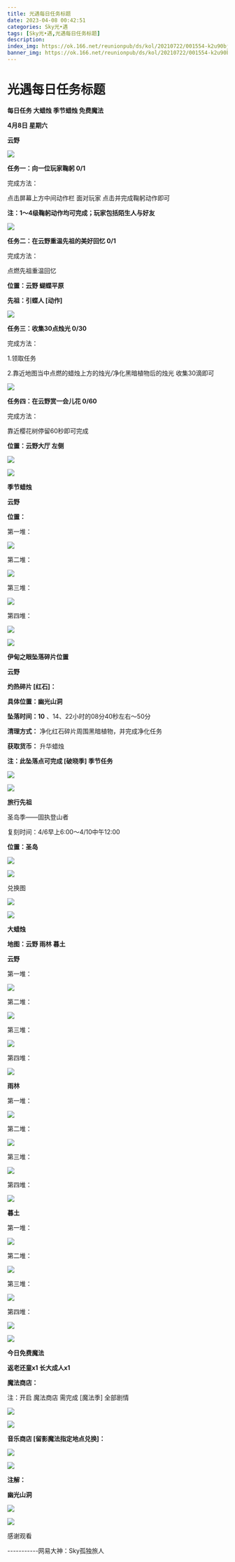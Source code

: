 ```yaml
---
title: 光遇每日任务标题
date: 2023-04-08 00:42:51
categories: Sky光•遇
tags: [Sky光•遇,光遇每日任务标题]
description: 
index_img: https://ok.166.net/reunionpub/ds/kol/20210722/001554-k2u90bj7ay.png?imageView&thumbnail=600x0&type=jpg
banner_img: https://ok.166.net/reunionpub/ds/kol/20210722/001554-k2u90bj7ay.png?imageView&thumbnail=600x0&type=jpg
---
```

# 光遇每日任务标题
**每日任务 大蜡烛 季节蜡烛 免费魔法**

 **4月8日 星期六**

 **云野**

![](https://img.166.net/reunionpub/ds/kol/20230408/001056-nli5s67uvj.jpg)

 **任务一：向一位玩家鞠躬 0/1**

完成方法：

点击屏幕上方中间动作栏 面对玩家 点击并完成鞠躬动作即可

 **注：1～4级鞠躬动作均可完成；玩家包括陌生人与好友**

![](https://img.166.net/reunionpub/ds/kol/20230408/000528-dqb7iop3eh.jpg)

 **任务二：在云野重温先祖的美好回忆 0/1**

完成方法：

点燃先祖重温回忆

 **位置：云野 蝴蝶平原**

 **先祖：引蝶人 [动作]**

![](https://img.166.net/reunionpub/ds/kol/20230408/000552-zc0vg6lh54.jpeg)

 **任务三：收集30点烛光 0/30**

完成方法：

1.领取任务

2.靠近地图当中点燃的蜡烛上方的烛光/净化黑暗植物后的烛光 收集30滴即可

![](https://img.166.net/reunionpub/ds/kol/20230408/000607-pqt673yrsd.jpg)

 **任务四：在云野赏一会儿花 0/60**

完成方法：

靠近樱花树停留60秒即可完成

 **位置：云野大厅 左侧**

![](https://img.166.net/reunionpub/ds/kol/20230408/000624-q1zn609cbt.jpeg)

![](https://img.166.net/reunionpub/ds/kol/20221018/100256-wzutnocka0.png)

 **季节蜡烛**

 **云野**

 **位置：**

第一堆：

![](https://img.166.net/reunionpub/ds/kol/20230407/235221-1kc8nbtrlu.jpeg)

第二堆：

![](https://img.166.net/reunionpub/ds/kol/20230407/235232-sunos8c12t.jpeg)

第三堆：

![](https://img.166.net/reunionpub/ds/kol/20230407/235241-aociv7jthu.jpeg)

第四堆：

![](https://img.166.net/reunionpub/ds/kol/20230407/235250-z31hdbskrp.jpeg)

![](https://img.166.net/reunionpub/ds/kol/20221130/005912-5mvshq9nf3.png)

 **伊甸之眼坠落碎片位置**

 **云野**

 **灼热碎片 [红石]：**

 **具体位置：幽光山洞**

 **坠落时间：10** 、14、22小时的08分40秒左右～50分

 **清理方式：** 净化红石碎片周围黑暗植物，并完成净化任务

 **获取货币：** 升华蜡烛

 **注：此坠落点可完成  [破晓季] 季节任务**

![](https://img.166.net/reunionpub/ds/kol/20230408/001246-fssdglben1.png)

![](https://img.166.net/reunionpub/ds/kol/20230313/005012-cdpy0kr1uq.png)

 **旅行先祖**

圣岛季——固执登山者

复刻时间：4/6早上6:00～4/10中午12:00

 **位置：圣岛**

![](https://img.166.net/reunionpub/ds/kol/20230405/005117-upmb6qigeh.jpg)

![](https://img.166.net/reunionpub/ds/kol/20230405/002310-sf4b6n8hdz.jpeg)

兑换图

![](https://img.166.net/reunionpub/ds/kol/20230407/195003-t04guobs5y.jpg)

![](https://img.166.net/reunionpub/ds/kol/20230313/005012-cdpy0kr1uq.png)

 **大蜡烛**

 **地图：云野 雨林 暮土**

 **云野**

第一堆：

![](https://img.166.net/reunionpub/ds/kol/20230407/234847-wg9j2hv4pf.jpeg)

第二堆：

![](https://img.166.net/reunionpub/ds/kol/20230407/234856-k735adlrsh.jpeg)

第三堆：

![](https://img.166.net/reunionpub/ds/kol/20230407/234903-3vltdo0nrq.jpeg)

第四堆：

![](https://img.166.net/reunionpub/ds/kol/20230407/234917-578mrsobli.jpeg)

 **雨林**

第一堆：

![](https://img.166.net/reunionpub/ds/kol/20230406/235927-rtqnpu9si7.jpeg)

第二堆：

![](https://img.166.net/reunionpub/ds/kol/20230406/235935-u2yw5sa7si.jpeg)

第三堆：

![](https://img.166.net/reunionpub/ds/kol/20230406/235955-sm4fqevzh9.jpeg)

第四堆：

![](https://img.166.net/reunionpub/ds/kol/20230407/000005-l9qpke125h.jpeg)

 **暮土**

第一堆：

![](https://img.166.net/reunionpub/ds/kol/20230407/235022-mfstlgz68a.jpeg)

第二堆：

![](https://img.166.net/reunionpub/ds/kol/20230407/235030-sav09b14zw.jpeg)

第三堆：

![](https://img.166.net/reunionpub/ds/kol/20230407/235037-3s1ebd8pko.jpeg)

第四堆：

![](https://img.166.net/reunionpub/ds/kol/20230407/235043-zg6vpn3j05.jpeg)

![](https://img.166.net/reunionpub/ds/kol/20221018/100256-wzutnocka0.png)

 **今日免费魔法**

 **返老还童x1 长大成人x1**

 **魔法商店：**

注：开启 魔法商店 需完成 [魔法季] 全部剧情

![](https://img.166.net/reunionpub/ds/kol/20221018/100559-oibznvdtus.png)

![](https://img.166.net/reunionpub/ds/kol/20230407/235117-zaywrb7s80.jpeg)

 **音乐商店 [留影魔法指定地点兑换]：**

![](https://img.166.net/reunionpub/ds/kol/20230407/235132-r91hsfb8k7.jpeg)

 **![](https://img.166.net/reunionpub/ds/kol/20221018/100256-wzutnocka0.png)**

 **注解：**

 **幽光山洞**

![](https://img.166.net/reunionpub/ds/kol/20230408/001631-y2qt1a3n8e.jpeg)

 **![](https://img.166.net/reunionpub/ds/kol/20221018/100256-wzutnocka0.png)**

感谢观看

\-----------网易大神：Sky孤独旅人

